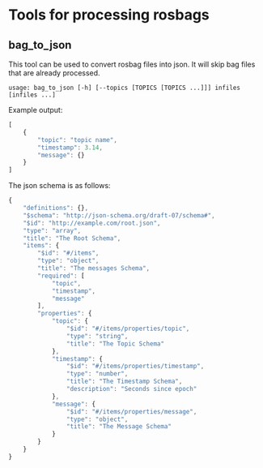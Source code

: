<!--
Copyright 2020 RUVU Robotics B.V.
-->

# Tools for processing rosbags
## bag_to_json
This tool can be used to convert rosbag files into json. It will skip bag files that are already processed.
```
usage: bag_to_json [-h] [--topics [TOPICS [TOPICS ...]]] infiles [infiles ...]
```
Example output:
```js
[
	{
		"topic": "topic name",
		"timestamp": 3.14,
		"message": {}
	}
]
```
The json schema is as follows:
```js
{
	"definitions": {},
	"$schema": "http://json-schema.org/draft-07/schema#",
	"$id": "http://example.com/root.json",
	"type": "array",
	"title": "The Root Schema",
	"items": {
		"$id": "#/items",
		"type": "object",
		"title": "The messages Schema",
		"required": [
			"topic",
			"timestamp",
			"message"
		],
		"properties": {
			"topic": {
				"$id": "#/items/properties/topic",
				"type": "string",
				"title": "The Topic Schema"
			},
			"timestamp": {
				"$id": "#/items/properties/timestamp",
				"type": "number",
				"title": "The Timestamp Schema",
				"description": "Seconds since epoch"
			},
			"message": {
				"$id": "#/items/properties/message",
				"type": "object",
				"title": "The Message Schema"
			}
		}
	}
}
```
